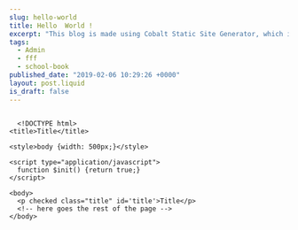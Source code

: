 ```yaml
---
slug: hello-world
title: Hello  World !
excerpt: "This blog is made using Cobalt Static Site Generator, which is powered by RUST. It is an awesome new language that you should checkout. Want one for yourself ? Let me guide you"
tags:
  - Admin
  - fff
  - school-book
published_date: "2019-02-06 10:29:26 +0000"
layout: post.liquid
is_draft: false
---
```

<pre><code class="html">
  &lt;!DOCTYPE html&gt;<br/>&lt;title&gt;Title&lt;/title&gt;<br/><br/>&lt;style&gt;body {width: 500px;}&lt;/style&gt;<br/><br/>&lt;script type=&quot;application/javascript&quot;&gt;<br/>  function $init() {return true;}<br/>&lt;/script&gt;<br/><br/>&lt;body&gt;<br/>  &lt;p checked class=&quot;title&quot; id='title'&gt;Title&lt;/p&gt;<br/>  &lt;!-- here goes the rest of the page --&gt;<br/>&lt;/body&gt;
</code></pre>
